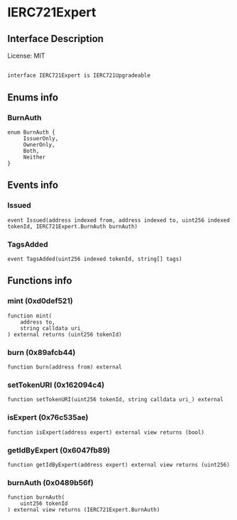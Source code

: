 # IERC721Expert

## Interface Description


License: MIT

## 

```solidity
interface IERC721Expert is IERC721Upgradeable
```


## Enums info

### BurnAuth

```solidity
enum BurnAuth {
	 IssuerOnly,
	 OwnerOnly,
	 Both,
	 Neither
}
```


## Events info

### Issued

```solidity
event Issued(address indexed from, address indexed to, uint256 indexed tokenId, IERC721Expert.BurnAuth burnAuth)
```


### TagsAdded

```solidity
event TagsAdded(uint256 indexed tokenId, string[] tags)
```


## Functions info

### mint (0xd0def521)

```solidity
function mint(
    address to,
    string calldata uri_
) external returns (uint256 tokenId)
```


### burn (0x89afcb44)

```solidity
function burn(address from) external
```


### setTokenURI (0x162094c4)

```solidity
function setTokenURI(uint256 tokenId, string calldata uri_) external
```


### isExpert (0x76c535ae)

```solidity
function isExpert(address expert) external view returns (bool)
```


### getIdByExpert (0x6047fb89)

```solidity
function getIdByExpert(address expert) external view returns (uint256)
```


### burnAuth (0x0489b56f)

```solidity
function burnAuth(
    uint256 tokenId
) external view returns (IERC721Expert.BurnAuth)
```

